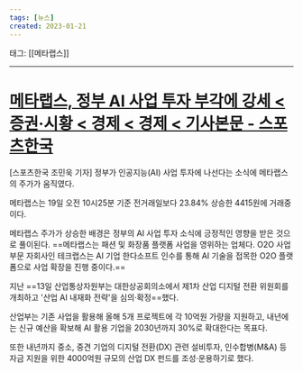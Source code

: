 ```yaml
---
tags: [뉴스]
created: 2023-01-21
---
```


태그: [[메타랩스]]

___

# [메타랩스, 정부 AI 사업 투자 부각에 강세 < 증권·시황 < 경제 < 경제 < 기사본문 - 스포츠한국](http://sports.hankooki.com/news/articleView.html?idxno=6818703)
[스포츠한국 조민욱 기자] 정부가 인공지능(AI) 사업 투자에 나선다는 소식에 메타랩스의 주가가 움직였다.

메타랩스는 19일 오전 10시25분 기준 전거래일보다 23.84% 상승한 4415원에 거래중이다.

메타랩스 주가가 상승한 배경은 정부의 AI 사업 투자 소식에 긍정적인 영향을 받은 것으로 풀이된다. ==메타랩스는 패션 및 화장품 플랫폼 사업을 영위하는 업체다. O2O 사업부문 자회사인 테크랩스는 AI 기업 한다소프트 인수를 통해 AI 기술을 접목한 O2O 플랫폼으로 사업 확장을 진행 중이다.==

지난 ==13일 산업통상자원부는 대한상공회의소에서 제1차 산업 디지털 전환 위원회를 개최하고 '산업 AI 내재화 전략'을 심의·확정==했다.

산업부는 기존 사업을 활용해 올해 5개 프로젝트에 각 10억원 가량을 지원하고, 내년에는 신규 예산을 확보해 AI 활용 기업을 2030년까지 30%로 확대한다는 목표다.

또한 내년까지 중소, 중견 기업의 디지털 전환(DX) 관련 설비투자, 인수합병(M&A) 등 자금 지원을 위한 4000억원 규모의 산업 DX 펀드를 조성·운용하기로 했다.
